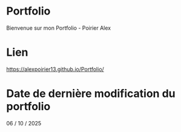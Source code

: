 # Portfolio

Bienvenue sur mon Portfolio - Poirier Alex

# Lien

https://alexpoirier13.github.io/Portfolio/

# Date de dernière modification du portfolio

06 / 10 / 2025

